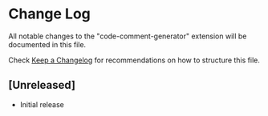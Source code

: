 # Change Log

All notable changes to the "code-comment-generator" extension will be documented in this file.

Check [Keep a Changelog](http://keepachangelog.com/) for recommendations on how to structure this file.

## [Unreleased]

- Initial release